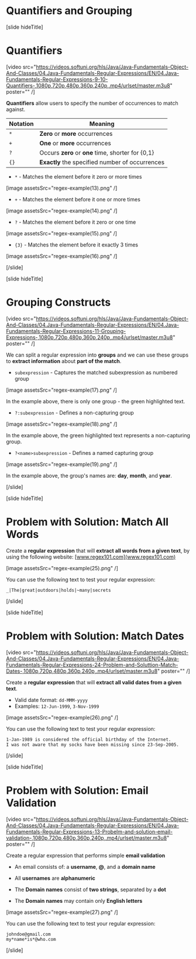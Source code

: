 # Quantifiers and Grouping

[slide hideTitle]

# Quantifiers

[video src="https://videos.softuni.org/hls/Java/Java-Fundamentals-Object-And-Classes/04.Java-Fundamentals-Regular-Expressions/EN/04.Java-Fundamentals-Regular-Expressions-9-10-Quantifiers-,1080p,720p,480p,360p,240p,.mp4/urlset/master.m3u8" poster="" /]

**Quantifiers** allow users to specify the number of occurrences to match against. 

| **Notation** | **Meaning** |
| --- | --- |
|`*`|**Zero** or **more** occurrences|
|`+`|**One** or **more** occurrences|
|`?`|Occurs **zero** or **one** time, shorter for {0,1}|
|`{}`|**Exactly** the specified number of occurrences|

- `*` - Matches the element before it zero or more times

[image assetsSrc="regex-example(13).png" /]

- `+` - Matches the element before it one or more times

[image assetsSrc="regex-example(14).png" /]

- `?` - Matches the element before it zero or one time

[image assetsSrc="regex-example(15).png" /]

- `{3}` - Matches the element before it exactly 3 times

[image assetsSrc="regex-example(16).png" /]

[/slide]

[slide hideTitle]

# Grouping Constructs

[video src="https://videos.softuni.org/hls/Java/Java-Fundamentals-Object-And-Classes/04.Java-Fundamentals-Regular-Expressions/EN/04.Java-Fundamentals-Regular-Expressions-11-Grouping-Expressions-,1080p,720p,480p,360p,240p,.mp4/urlset/master.m3u8" poster="" /]

We can split a regular expression into **groups** and we can use these groups to **extract information** about **part of the match**.

- `subexpression` - Captures the matched subexpression as numbered group

[image assetsSrc="regex-example(17).png" /]

In the example above, there is only one group - the green highlighted text.

- `?:subexpression` - Defines a non-capturing group

[image assetsSrc="regex-example(18).png" /]

In the example above, the green highlighted text represents a non-capturing group.

- `?<name>subexpression` - Defines a named capturing group

[image assetsSrc="regex-example(19).png" /]

In the example above, the group's names are: **day**, **month**, and **year**.

[/slide]

[slide hideTitle]
# Problem with Solution: Match All Words

Create a **regular expression** that will **extract all words from a given text**, by using the following website: [www.regex101.com](www.regex101.com)

[image assetsSrc="regex-example(25).png" /]

You can use the following text to test your regular expression:

```
_|The|great|outdoors|holds|~many|secrets
```

[/slide]

[slide hideTitle]
# Problem with Solution: Match Dates

[video src="https://videos.softuni.org/hls/Java/Java-Fundamentals-Object-And-Classes/04.Java-Fundamentals-Regular-Expressions/EN/04.Java-Fundamentals-Regular-Expressions-24-Problem-and-Soluttion-Match-Dates-,1080p,720p,480p,360p,240p,.mp4/urlset/master.m3u8" poster="" /]

Create a **regular expression** that will **extract all valid dates from a given text**.

- Valid date format: `dd-MMM-yyyy`
- Examples: `12-Jun-1999`, `3-Nov-1999`

[image assetsSrc="regex-example(26).png" /]

You can use the following text to test your regular expression:

```
1-Jan-1989 is considered the official birthday of the Internet.
I was not aware that my socks have been missing since 23-Sep-2005.
```

[/slide]

[slide hideTitle]
# Problem with Solution: Email Validation

[video src="https://videos.softuni.org/hls/Java/Java-Fundamentals-Object-And-Classes/04.Java-Fundamentals-Regular-Expressions/EN/04.Java-Fundamentals-Regular-Expressions-13-Probelm-and-solution-email-validation-,1080p,720p,480p,360p,240p,.mp4/urlset/master.m3u8" poster="" /]

 Create a regular expression that performs simple **email validation**

- An email consists of: a **username**, **@**, and a **domain name**

- All **usernames** are **alphanumeric**

- The **Domain names** consist of **two strings**, separated by a **dot**

- The **Domain names** may contain only **English letters**

[image assetsSrc="regex-example(27).png" /]

You can use the following text to test your regular expression:

```
johndoe@gmail.com
my*name*is*@who.com
```

[/slide]
